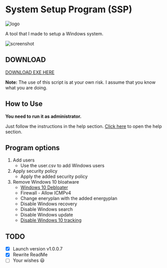 # System Setup Program (SSP)
![logo](https://i.imgur.com/vYf9XY3.png) 

A tool that I made to setup a Windows system.

![screenshot](https://i.imgur.com/zroTWUe.png)

## DOWNLOAD

[DOWNLOAD EXE HERE](https://github.com/jebr/SSP/releases/)

**Note:** The use of this script is at your own risk. I assume that you know what you are doing.

## How to Use

**You need to run it as administrator.**

Just follow the instructions in the help section. [Click here](help.txt) to open the help section.

## Program options
1. Add users
    * Use the user.csv to add Windows users
2. Apply security policy
    * Apply the added security policy
3. Remove Windows 10 bloatware
	* [Windows 10 Debloater](https://github.com/Sycnex/Windows10Debloater)
    * Firewall - Allow ICMPv4
    * Change eneryplan with the added energyplan
    * Disable Windows recovery
    * Disable Windows search
    * Disable Windows update
    * [Disable Windows 10 tracking](https://github.com/10se1ucgo/DisableWinTracking/releases/)


## TODO
- [x] Launch version v1.0.0.7
- [x] Rewrite ReadMe
- [ ] Your wishes :smiley:
